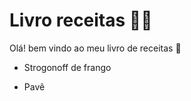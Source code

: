 # Livro receitas :man_cook:

Olá! bem vindo ao meu livro de receitas :wave:

- Strogonoff de frango

- Pavê

  

